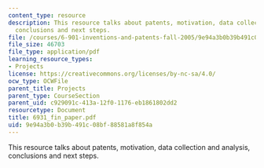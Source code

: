 ```yaml
---
content_type: resource
description: This resource talks about patents, motivation, data collection and analysis,
  conclusions and next steps.
file: /courses/6-901-inventions-and-patents-fall-2005/9e94a3b0b39b491c08bf88581a8f854a_6931_fin_paper.pdf
file_size: 46703
file_type: application/pdf
learning_resource_types:
- Projects
license: https://creativecommons.org/licenses/by-nc-sa/4.0/
ocw_type: OCWFile
parent_title: Projects
parent_type: CourseSection
parent_uid: c929091c-413a-12f0-1176-eb1861802dd2
resourcetype: Document
title: 6931_fin_paper.pdf
uid: 9e94a3b0-b39b-491c-08bf-88581a8f854a
---
```

This resource talks about patents, motivation, data collection and analysis, conclusions and next steps.